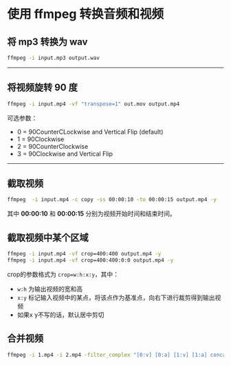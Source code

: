 # 使用 ffmpeg 转换音频和视频

[annotation]: <id> (921e4689-816b-4c99-8248-b149827cb077)
[annotation]: <status> (public)
[annotation]: <create_time> (2019-05-03 11:09:35)
[annotation]: <category> (计算机技术)
[annotation]: <comments> (false)


## 将 mp3 转换为 wav

```sh
ffmpeg -i input.mp3 output.wav
```

---

## 将视频旋转 90 度 

```sh
ffmpeg -i input.mp4 -vf "transpose=1" out.mov output.mp4
```

可选参数：

- 0 = 90CounterCLockwise and Vertical Flip (default)
- 1 = 90Clockwise
- 2 = 90CounterClockwise
- 3 = 90Clockwise and Vertical Flip

---

## 截取视频

```sh
ffmpeg  -i input.mp4 -c copy -ss 00:00:10 -to 00:00:15 output.mp4 -y
```

其中 **00:00:10** 和 **00:00:15** 分别为视频开始时间和结束时间。


## 截取视频中某个区域

```sh
ffmpeg -i input.mp4 -vf crop=400:400 output.mp4 -y
ffmpeg -i input.mp4 -vf crop=400:400:0:0 output.mp4 -y
```

crop的参数格式为 `crop=w:h:x:y`，其中：

- `w:h` 为输出视频的宽和高
- `x:y` 标记输入视频中的某点，将该点作为基准点，向右下进行裁剪得到输出视频
- 如果x y不写的话，默认居中剪切

## 合并视频

```sh
ffmpeg -i 1.mp4 -i 2.mp4 -filter_complex "[0:v] [0:a] [1:v] [1:a] concat=n=2:v=1:a=1 [v] [a]" -map "[v]" -map "[a]"  -c copy output.mp4
```